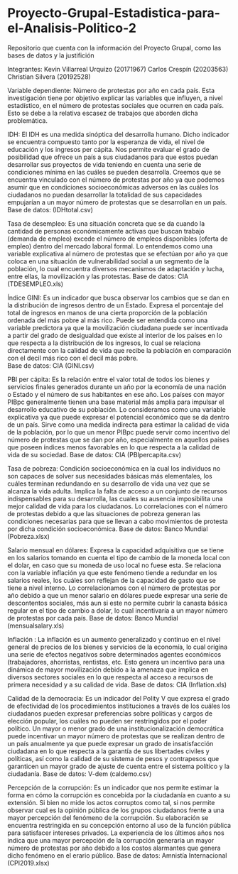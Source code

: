 # Proyecto-Grupal-Estadistica-para-el-Analisis-Politico-2
Repositorio que cuenta con la información del Proyecto Grupal, como las bases de datos y la justifición

Integrantes: 
Kevin Villarreal Urquizo (20171967)
Carlos Crespín (20203563)
Christian Silvera (20192528)

Variable dependiente: Número de protestas por año en cada país. Esta investigación tiene por objetivo explicar las variables que influyen, a nivel estadístico, en el número de protestas sociales que ocurren en cada país. Esto se debe a la relativa escasez de trabajos que aborden dicha problemática.

IDH: El IDH es una medida sinóptica del desarrolla humano. Dicho indicador se encuentra compuesto tanto por la esperanza de vida, el nivel de educación y los ingresos per cápita. Nos permite evaluar el grado de posibilidad que ofrece un país a sus ciudadanos para que estos puedan desarrollar sus proyectos de vida teniendo en cuenta una serie de condiciones mínima en las cuáles se pueden desarrolla. Creemos que se encuentra vinculado con el número de protestas por año ya que podemos asumir que en condiciones socioeconómicas adversos en las cuáles los ciudadanos no puedan desarrollar la totalidad de sus capacidades empujarían a un mayor número de protestas que se desarrollan en un país.
Base de datos: (IDHtotal.csv)

Tasa de desempleo: Es una situación concreta que se da cuando la cantidad de personas económicamente activas que buscan trabajo (demanda de empleo) excede el número de empleos disponibles (oferta de empleo) dentro del mercado laboral formal. Lo entendemos como una variable explicativa al número de protestas que se efectúan por año ya que coloca en una situación de vulnerabilidad social a un segmento de la población, lo cual encuentra diversos mecanismos de adaptación y lucha, entre ellas, la movilización y las protestas. 
Base de datos: CIA (TDESEMPLEO.xls)

Índice GINI: Es un indicador que busca observar los cambios que se dan en la distribución de ingresos dentro de un Estado. Expresa el porcentaje del total de ingresos en manos de una cierta proporción de la población ordenada del más pobre al más rico. Puede ser entendida como una variable predictora ya que la movilización ciudadana puede ser incentivada a partir del grado de desigualdad que existe al interior de los países en lo que respecta a la distribución de los ingresos, lo cual se relaciona directamente con la calidad de vida que recibe la población en comparación con el decil más rico con el decil más pobre.  
Base de datos: CIA (GINI.csv)

PBI per cápita: Es la relación entre el valor total de todos los bienes y servicios finales generados durante un año por la economía de una nación o Estado y el número de sus habitantes en ese año. Los países con mayor PIBpc generalmente tienen una base material más amplia para impulsar el desarrollo educativo de su población. Lo consideramos como una variable explicativa ya que puede expresar el potencial económico que se da dentro de un país. Sirve como una medida indirecta para estimar la calidad de vida de la población, por lo que un menor PIBpc puede servir como incentivo del número de protestas que se dan por año, especialmente en aquellos países que poseen índices menos favorables en lo que respecta a la calidad de vida de su sociedad. 
Base de datos: CIA (PBIpercapita.csv)

Tasa de pobreza: Condición socioeconómica en la cual los individuos no son capaces de solver sus necesidades básicas más elementales, los cuáles terminan redundando en su desarrollo de vida una vez que se alcanza la vida adulta. Implica la falta de acceso a un conjunto de recursos indispensables para su desarrolla, las cuales su ausencia imposibilita una mejor calidad de vida para los ciudadanos. Lo correlaciones con el número de protestas debido a que las situaciones de pobreza generan las condiciones necesarias para que se llevan a cabo movimientos de protesta por dicha condición socioeconómica.
Base de datos: Banco Mundial (Pobreza.xlsx)

Salario mensual en dólares: Expresa la capacidad adquisitiva que se tiene en los salarios tomando en cuenta el tipo de cambio de la moneda local con el dolar, en caso que su moneda de uso local no fuese esta. Se relaciona con la variable inflación ya que este fenómeno tiende a redundar en los salarios reales, los cuáles son reflejan de la capacidad de gasto que se tiene a nivel interno. Lo correlacionamos con el número de protestas por año debido a que un menor salario en dólares puede expresar una serie de descontentos sociales, más aun si este no permite cubrir la canasta básica regular en el tipo de cambio a dolar, lo cual incentivaría a un mayor número de protestas por cada país.
Base de datos: Banco Mundial (mensualsalary.xls)

Inflación : La inflación es un aumento generalizado y continuo en el nivel general de precios de los bienes y servicios de la economía, lo cual origina una serie de efectos negativos sobre determinados agentes económicos (trabajadores, ahorristas, rentistas, etc. Esto genera un incentivo para una dinámica de mayor movilización debido a la amenaza que implica en diversos sectores sociales en lo que respecta al acceso a recursos de primera necesidad y a su calidad de vida. 
Base de datos: CIA (Inflation.xls)

Calidad de la democracia: Es un indicador del Polity V que expresa el grado de efectividad de los procedimientos instituciones a través de los cuáles los ciudadanos pueden expresar preferencias sobre políticas y cargos de elección popular, los cuáles no pueden ser restringidos por el poder político. Un mayor o menor grado de una institucionalización democrática puede incentivar un mayor número de protestas que se realizan dentro de un país anualmente ya que puede expresar un grado de insatisfacción ciudadana en lo que respecta a la garantía de sus libertades civiles y políticas, así como la calidad de su sistema de pesos y contrapesos que garanticen un mayor grado de ajuste de cuenta entre el sistema político y la ciudadanía. 
Base de datos: V-dem (caldemo.csv)

Percepción de la corrupción: Es un indicador que nos permite estimar la forma en cómo la corrupción es concebida por la ciudadanía en cuanto a su extensión. Si bien no mide los actos corruptos como tal, si nos permite observar cual es la opinión pública de los grupos ciudadanos frente a una mayor percepción del fenómeno de la corrupción. Su elaboración se encuentra restringida en su concepción entorno al uso de la función pública para satisfacer intereses privados. La experiencia de los últimos años nos indica que una mayor percepción de la corrupción generaría un mayor número de protestas por año debido a los costos alarmantes que genera dicho fenómeno en el erario público.
Base de datos: Amnistía Internacional (CPI2019.xlsx)

























